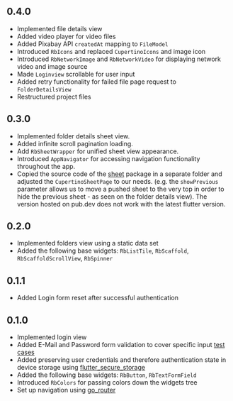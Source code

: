 ## 0.4.0
* Implemented file details view
* Added video player for video files
* Added Pixabay API `createdAt` mapping to `FileModel`
* Introduced `RbIcons` and replaced `CupertinoIcons` and image icon
* Introduced `RbNetworkImage` and `RbNetworkVideo` for displaying network video and image source
* Made `Loginview` scrollable for user input
* Added retry functionality for failed file page request to `FolderDetailsView`
* Restructured project files

## 0.3.0 
* Implemented folder details sheet view.
* Added infinite scroll pagination loading.
* Add `RbSheetWrapper` for unified sheet view appearance.
* Introduced `AppNavigator` for accessing navigation functionality throughout the app.
* Copied the source code of the [sheet](https://pub.dev/packages/sheet) package in a separate folder and adjusted the `CupertinoSheetPage` to our needs. (e.g. the `showPrevious` parameter allows us to move a pushed sheet to the very top in order to hide the previous sheet - as seen on the folder details view). The version hosted on  pub.dev does not work with the latest flutter version.

## 0.2.0
* Implemented folders view using a static data set
* Added the following base widgets: `RbListTile`, `RbScaffold`, `RbScaffoldScrollView`, `RbSpinner`

## 0.1.1
* Added Login form reset after successful authentication

## 0.1.0
* Implemented login view
* Added E-Mail and Password form validation to cover specific input [test cases](https://learn.microsoft.com/en-us/archive/blogs/testing123/email-address-test-cases)
* Added preserving user credentials and therefore authentication state in device storage using [flutter_secure_storage](https://pub.dev/packages/flutter_secure_storag)
* Added the following base widgets: `RbButton`, `RbTextFormField` 
* Introduced `RbColors` for passing colors down the widgets tree
* Set up navigation using [go_router](https://pub.dev/packages/go_router)